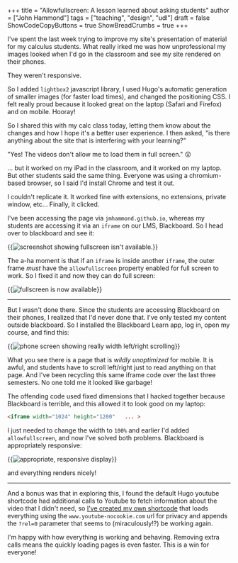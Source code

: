 +++
title = "Allowfullscreen: A lesson learned about asking students"
author = ["John Hammond"]
tags = ["teaching", "design", "udl"]
draft = false
ShowCodeCopyButtons = true
ShowBreadCrumbs = true
+++

I've spent the last week trying to improve my site's presentation of material for my calculus students.  What really irked me was how unprofessional my images looked when I'd go in the classroom and see my site rendered on their phones.

They weren't responsive.

So I added `lightbox2` javascript library, I used Hugo's automatic generation of smaller images (for faster load times), and changed the positioning CSS.  I felt really proud because it looked great on the laptop (Safari and Firefox) and on mobile. Hooray!

So I shared this with my calc class today, letting them know about the changes and how I hope it's a better user experience. I then asked, "is there anything about the site that is interfering with your learning?" 

"Yes! The videos don't allow me to load them in full screen."  😲

... but it worked on my iPad in the classroom, and it worked on my laptop. But other students said the same thing. Everyone was using a chromium-based browser, so I said I'd install Chrome and test it out.  

I couldn't replicate it.  It worked fine with extensions, no extensions, private window, etc... Finally, it clicked.

I've been accessing the page via `jmhammond.github.io`, whereas my students are accessing it via an `iframe` on our LMS, Blackboard. So I head over to blackboard and see it: 

{{<img src="fullscreen-unavailable.png" alt="screenshot showing fullscreen isn't available.">}}

The a-ha moment is that if an `iframe` is inside another `iframe`, the outer frame *must* have the `allowfullscreen` property enabled for full screen to work.  So I fixed it and now they can do full screen: 

{{<img src="yes-fullscreen.png" alt="fullscreen is now available">}}

---

But I wasn't done there. Since the students are accessing Blackboard on their phones, I realized that I'd never done that.  I've only tested my content outside blackboard. So I installed the Blackboard Learn app, log in, open my course, and find this:

{{<img src="1024px-width.PNG" alt="phone screen showing really width left/right scrolling" class="tall-image">}}

What you see there is a page that is *wildly unoptimized* for mobile. It is awful, and students have to scroll left/right just to read anything on that page.  And I've been recycling this same iframe code over the last three semesters. No one told me it looked like garbage! 

The offending code used fixed dimensions that I hacked together because Blackboard is terrible, and this allowed it to look good on my laptop: 
```html
<iframe width="1024" height="1200"   ... >
```

I just needed to change the width to `100%` and earlier I'd added `allowfullscreen`, and now I've solved both problems. Blackboard is appropriately responsive:

{{<img src="100-percent-width.PNG" alt="appropriate, responsive display" class="tall-image">}}

and everything renders nicely! 

--- 

And a bonus was that in exploring this, I found the default Hugo youtube shortcode had additional calls to Youtube to fetch information about the video that I didn't need, so [I've created my own shortcode](https://github.com/jmhammond/math-courses/blob/main/layouts/shortcodes/youtube.html) that loads everything using the `www.youtube-nocookie.com` url for privacy and appends the `?rel=0` parameter that seems to (miraculously!?) be working again.  

I'm happy with how everything is working and behaving. Removing extra calls means the quickly loading pages is even faster. This is a win for everyone!